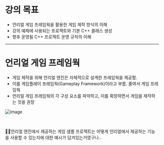 # 강의 목표
* 언리얼 게임 프레임웍을 활용한 게임 제작 방식의 이해
* 강의 예제에 사용되는 프로젝트와 기본 C++ 클래스 생성
* 향후 운영될 C++ 프로젝트 운영 규칙의 이해

---

# 언리얼 게임 프레임웍
* 게임 제작을 위해 언리얼 엔진은 자체적으로 설계한 프레임웍을 제공함.
* 이를 게임플레이 프레임웍(Gameplay Framework)이라고 부름. 줄여서 게임 프레임웍
* 언리얼 게임 프레임웍의 각 구성 요소를 파악하고, 이를 확장하면서 게임을 제작하는 것을 권장

![image](https://github.com/SunFlower2819/Today-I-learned/assets/130738283/ffdcbec8-7c71-4f20-88db-34177921fc23)

<br> 

🎈🎈언리얼 엔진에서 제공하는 게임 샘플 프로젝트는 어떻게 언리얼에서 제공하는 기능을 사용할 수 있는지에 대한 예시가
담겨있는거였구나..
